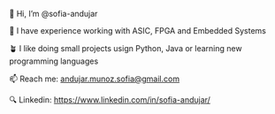 👋 Hi, I’m @sofia-andujar

🌳 I have experience working with ASIC, FPGA and Embedded Systems

🪴 I like doing small projects usign Python, Java or learning new programming languages

📫 Reach me: andujar.munoz.sofia@gmail.com

 🔍 Linkedin: https://www.linkedin.com/in/sofia-andujar/

<!---
sofia-andujar/sofia-andujar is a ✨ special ✨ repository because its `README.md` (this file) appears on your GitHub profile.
You can click the Preview link to take a look at your changes.
--->
